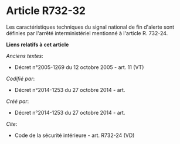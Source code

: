 # Article R732-32

Les caractéristiques techniques du signal national de fin d'alerte sont définies par l'arrêté interministériel mentionné à
l'article R. 732-24.

**Liens relatifs à cet article**

_Anciens textes_:

  - Décret n°2005-1269 du 12 octobre 2005 - art. 11 (VT)

_Codifié par_:

  - Décret n°2014-1253 du 27 octobre 2014 - art.

_Créé par_:

  - Décret n°2014-1253 du 27 octobre 2014 - art.

_Cite_:

  - Code de la sécurité intérieure - art. R732-24 (VD)
